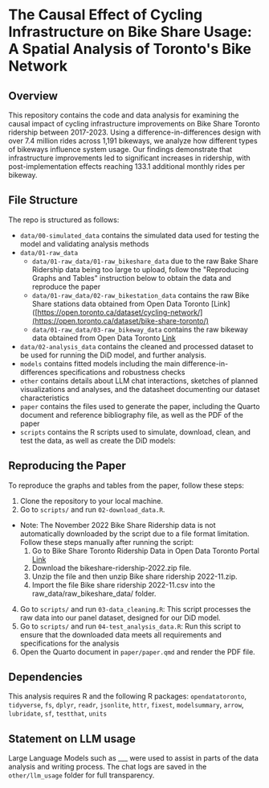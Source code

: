 # The Causal Effect of Cycling Infrastructure on Bike Share Usage: A Spatial Analysis of Toronto's Bike Network

## Overview
This repository contains the code and data analysis for examining the causal impact of cycling infrastructure improvements on Bike Share Toronto ridership between 2017-2023. Using a difference-in-differences design with over 7.4 million rides across 1,191 bikeways, we analyze how different types of bikeways influence system usage. Our findings demonstrate that infrastructure improvements led to significant increases in ridership, with post-implementation effects reaching 133.1 additional monthly rides per bikeway.

## File Structure

The repo is structured as follows:

- `data/00-simulated_data` contains the simulated data used for testing the model and validating analysis methods
- `data/01-raw_data`
  - `data/01-raw_data/01-raw_bikeshare_data` due to the raw Bake Share Ridership data being too large to upload, follow the "Reproducing Graphs and Tables" instruction below to obtain the data and reproduce the paper
  - `data/01-raw_data/02-raw_bikestation_data` contains the raw Bike Share stations data obtained from Open Data Toronto [Link]([https://open.toronto.ca/dataset/cycling-network/](https://open.toronto.ca/dataset/bike-share-toronto/)
  - `data/01-raw_data/03-raw_bikeway_data`  contains the raw bikeway data obtained from Open Data Toronto [Link](https://open.toronto.ca/dataset/cycling-network/)
- `data/02-analysis_data` contains the cleaned and processed dataset to be used for running the DiD model, and further analysis.
- `models` contains fitted models including the main difference-in-differences specifications and robustness checks
- `other` contains details about LLM chat interactions, sketches of planned visualizations and analyses, and the datasheet documenting our dataset characteristics
- `paper` contains the files used to generate the paper, including the Quarto document and reference bibliography file, as well as the PDF of the paper
- `scripts` contains the R scripts used to simulate, download, clean, and test the data, as well as create the DiD models:

## Reproducing the Paper
To reproduce the graphs and tables from the paper, follow these steps:
1. Clone the repository to your local machine.
2. Go to `scripts/` and run `02-download_data.R`.
  - Note: The November 2022 Bike Share Ridership data is not automatically downloaded by the script due to a file format limitation. Follow these steps manually after running the script:
    1. Go to Bike Share Toronto Ridership Data in Open Data Toronto Portal [Link](https://open.toronto.ca/dataset/bike-share-toronto-ridership-data/)
    2. Download the bikeshare-ridership-2022.zip file.
    3. Unzip the file and then unzip Bike share ridership 2022-11.zip.
    4. Import the file Bike share ridership 2022-11.csv into the raw_data/raw_bikeshare_data/ folder.
4. Go to `scripts/` and run `03-data_cleaning.R`: This script processes the raw data into our panel dataset, designed for our DiD model.
5. Go to `scripts/` and run `04-test_analysis_data.R`: Run this script to ensure that the downloaded data meets all requirements and specifications for the analysis
6. Open the Quarto document in `paper/paper.qmd` and render the PDF file.

## Dependencies
This analysis requires R and the following R packages: `opendatatoronto`, `tidyverse`, `fs`, `dplyr`, `readr`, `jsonlite`, `httr`, `fixest`, `modelsummary`, `arrow`, `lubridate`, `sf`, `testthat`, `units`

## Statement on LLM usage
Large Language Models such as ___ were used to assist in parts of the data analysis and writing process. The chat logs are saved in the `other/llm_usage` folder for full transparency.

